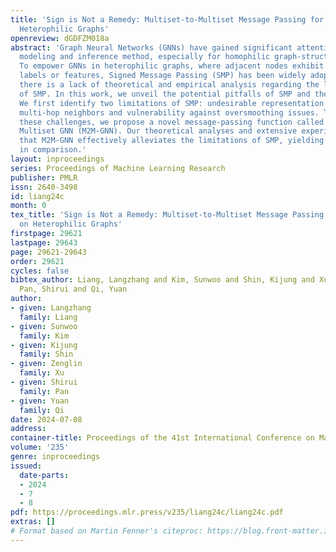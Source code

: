 ```yaml
---
title: 'Sign is Not a Remedy: Multiset-to-Multiset Message Passing for Learning on
  Heterophilic Graphs'
openreview: dGDFZM018a
abstract: 'Graph Neural Networks (GNNs) have gained significant attention as a powerful
  modeling and inference method, especially for homophilic graph-structured data.
  To empower GNNs in heterophilic graphs, where adjacent nodes exhibit dissimilar
  labels or features, Signed Message Passing (SMP) has been widely adopted. However,
  there is a lack of theoretical and empirical analysis regarding the limitations
  of SMP. In this work, we unveil the potential pitfalls of SMP and their remedies.
  We first identify two limitations of SMP: undesirable representation update for
  multi-hop neighbors and vulnerability against oversmoothing issues. To overcome
  these challenges, we propose a novel message-passing function called Multiset to
  Multiset GNN (M2M-GNN). Our theoretical analyses and extensive experiments demonstrate
  that M2M-GNN effectively alleviates the limitations of SMP, yielding superior performance
  in comparison.'
layout: inproceedings
series: Proceedings of Machine Learning Research
publisher: PMLR
issn: 2640-3498
id: liang24c
month: 0
tex_title: 'Sign is Not a Remedy: Multiset-to-Multiset Message Passing for Learning
  on Heterophilic Graphs'
firstpage: 29621
lastpage: 29643
page: 29621-29643
order: 29621
cycles: false
bibtex_author: Liang, Langzhang and Kim, Sunwoo and Shin, Kijung and Xu, Zenglin and
  Pan, Shirui and Qi, Yuan
author:
- given: Langzhang
  family: Liang
- given: Sunwoo
  family: Kim
- given: Kijung
  family: Shin
- given: Zenglin
  family: Xu
- given: Shirui
  family: Pan
- given: Yuan
  family: Qi
date: 2024-07-08
address:
container-title: Proceedings of the 41st International Conference on Machine Learning
volume: '235'
genre: inproceedings
issued:
  date-parts:
  - 2024
  - 7
  - 8
pdf: https://proceedings.mlr.press/v235/liang24c/liang24c.pdf
extras: []
# Format based on Martin Fenner's citeproc: https://blog.front-matter.io/posts/citeproc-yaml-for-bibliographies/
---
```

